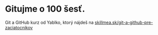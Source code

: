 # Gitujme o 100 šesť.

Git a GitHub kurz od Yablko, ktorý nájdeš na [skillmea.sk/git-a-github-pre-zaciatocnikov](https://skillmea.sk/online-kurzy/git-a-github)
